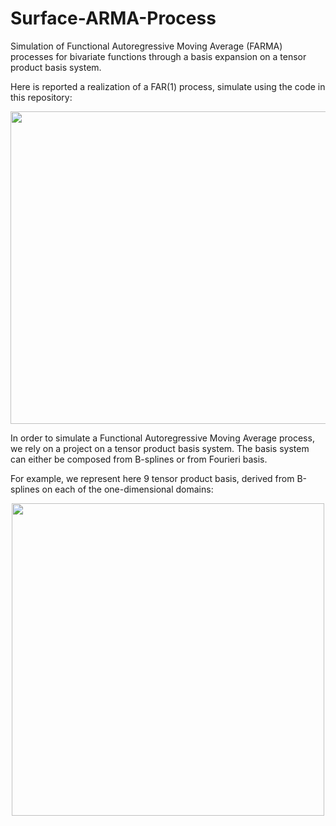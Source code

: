 # Surface-ARMA-Process
Simulation of Functional Autoregressive Moving Average (FARMA) processes for bivariate functions through a basis expansion on a tensor product basis system.

Here is reported a realization of a FAR(1) process, simulate using the code in this repository:

<img src="https://github.com/Niccolo-Ajroldi/Functional-ARMA-Process/blob/main/Pics/FAR.gif" width="900" height="500" />

In order to simulate a Functional Autoregressive Moving Average process, we rely on a project on a tensor product basis system.
The basis system can either be composed from B-splines or from Fourieri basis.

For example, we represent here 9 tensor product basis, derived from B-splines on each of the one-dimensional domains:

<p align="center">
  <img src="https://github.com/Niccolo-Ajroldi/Functional-ARMA-Process/blob/main/Pics/Basis_plot.png" width="500" height="500" />
</p>
